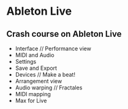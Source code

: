 # Ableton Live
## Crash course on Ableton Live

 * Interface // Performance view
 * MIDI and Audio
 * Settings
 * Save and Export
 * Devices // Make a beat!
 * Arrangement view
 * Audio warping // Fractales
 * MIDI mapping
 * Max for Live